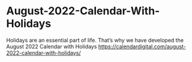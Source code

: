 # August-2022-Calendar-With-Holidays
Holidays are an essential part of life. That’s why we have developed the August 2022 Calendar with Holidays https://calendardigital.com/august-2022-calendar-with-holidays/
